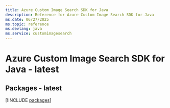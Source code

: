 ```yaml
---
title: Azure Custom Image Search SDK for Java
description: Reference for Azure Custom Image Search SDK for Java
ms.date: 06/27/2025
ms.topic: reference
ms.devlang: java
ms.service: customimagesearch
---
```

# Azure Custom Image Search SDK for Java - latest
## Packages - latest
[!INCLUDE [packages](custom-image-search-index.md)]